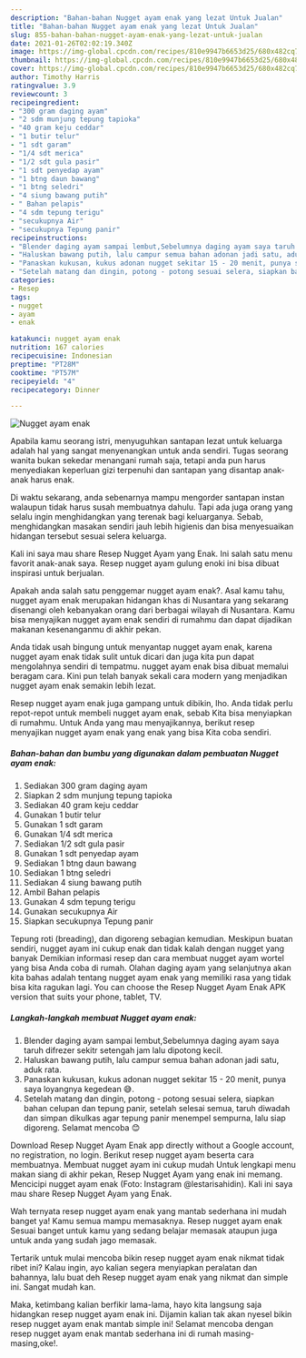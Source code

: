 ```yaml
---
description: "Bahan-bahan Nugget ayam enak yang lezat Untuk Jualan"
title: "Bahan-bahan Nugget ayam enak yang lezat Untuk Jualan"
slug: 855-bahan-bahan-nugget-ayam-enak-yang-lezat-untuk-jualan
date: 2021-01-26T02:02:19.340Z
image: https://img-global.cpcdn.com/recipes/810e9947b6653d25/680x482cq70/nugget-ayam-enak-foto-resep-utama.jpg
thumbnail: https://img-global.cpcdn.com/recipes/810e9947b6653d25/680x482cq70/nugget-ayam-enak-foto-resep-utama.jpg
cover: https://img-global.cpcdn.com/recipes/810e9947b6653d25/680x482cq70/nugget-ayam-enak-foto-resep-utama.jpg
author: Timothy Harris
ratingvalue: 3.9
reviewcount: 3
recipeingredient:
- "300 gram daging ayam"
- "2 sdm munjung tepung tapioka"
- "40 gram keju ceddar"
- "1 butir telur"
- "1 sdt garam"
- "1/4 sdt merica"
- "1/2 sdt gula pasir"
- "1 sdt penyedap ayam"
- "1 btng daun bawang"
- "1 btng seledri"
- "4 siung bawang putih"
- " Bahan pelapis"
- "4 sdm tepung terigu"
- "secukupnya Air"
- "secukupnya Tepung panir"
recipeinstructions:
- "Blender daging ayam sampai lembut,Sebelumnya daging ayam saya taruh difrezer sekitr setengah jam lalu dipotong kecil."
- "Haluskan bawang putih, lalu campur semua bahan adonan jadi satu, aduk rata."
- "Panaskan kukusan, kukus adonan nugget sekitar 15 - 20 menit, punya saya loyangnya kegedean 😅."
- "Setelah matang dan dingin, potong - potong sesuai selera, siapkan bahan celupan dan tepung panir, setelah selesai semua, taruh diwadah dan simpan dikulkas agar tepung panir menempel sempurna, lalu siap digoreng. Selamat mencoba 😊"
categories:
- Resep
tags:
- nugget
- ayam
- enak

katakunci: nugget ayam enak 
nutrition: 167 calories
recipecuisine: Indonesian
preptime: "PT28M"
cooktime: "PT57M"
recipeyield: "4"
recipecategory: Dinner

---
```



![Nugget ayam enak](https://img-global.cpcdn.com/recipes/810e9947b6653d25/680x482cq70/nugget-ayam-enak-foto-resep-utama.jpg)

Apabila kamu seorang istri, menyuguhkan santapan lezat untuk keluarga adalah hal yang sangat menyenangkan untuk anda sendiri. Tugas seorang  wanita bukan sekedar menangani rumah saja, tetapi anda pun harus menyediakan keperluan gizi terpenuhi dan santapan yang disantap anak-anak harus enak.

Di waktu  sekarang, anda sebenarnya mampu mengorder santapan instan walaupun tidak harus susah membuatnya dahulu. Tapi ada juga orang yang selalu ingin menghidangkan yang terenak bagi keluarganya. Sebab, menghidangkan masakan sendiri jauh lebih higienis dan bisa menyesuaikan hidangan tersebut sesuai selera keluarga. 

Kali ini saya mau share Resep Nugget Ayam yang Enak. Ini salah satu menu favorit anak-anak saya. Resep nugget ayam gulung enoki ini bisa dibuat inspirasi untuk berjualan.

Apakah anda salah satu penggemar nugget ayam enak?. Asal kamu tahu, nugget ayam enak merupakan hidangan khas di Nusantara yang sekarang disenangi oleh kebanyakan orang dari berbagai wilayah di Nusantara. Kamu bisa menyajikan nugget ayam enak sendiri di rumahmu dan dapat dijadikan makanan kesenanganmu di akhir pekan.

Anda tidak usah bingung untuk menyantap nugget ayam enak, karena nugget ayam enak tidak sulit untuk dicari dan juga kita pun dapat mengolahnya sendiri di tempatmu. nugget ayam enak bisa dibuat memalui beragam cara. Kini pun telah banyak sekali cara modern yang menjadikan nugget ayam enak semakin lebih lezat.

Resep nugget ayam enak juga gampang untuk dibikin, lho. Anda tidak perlu repot-repot untuk membeli nugget ayam enak, sebab Kita bisa menyiapkan di rumahmu. Untuk Anda yang mau menyajikannya, berikut resep menyajikan nugget ayam enak yang enak yang bisa Kita coba sendiri.

<!--inarticleads1-->

##### Bahan-bahan dan bumbu yang digunakan dalam pembuatan Nugget ayam enak:

1. Sediakan 300 gram daging ayam
1. Siapkan 2 sdm munjung tepung tapioka
1. Sediakan 40 gram keju ceddar
1. Gunakan 1 butir telur
1. Gunakan 1 sdt garam
1. Gunakan 1/4 sdt merica
1. Sediakan 1/2 sdt gula pasir
1. Gunakan 1 sdt penyedap ayam
1. Sediakan 1 btng daun bawang
1. Sediakan 1 btng seledri
1. Sediakan 4 siung bawang putih
1. Ambil  Bahan pelapis
1. Gunakan 4 sdm tepung terigu
1. Gunakan secukupnya Air
1. Siapkan secukupnya Tepung panir


Tepung roti (breading), dan digoreng sebagian kemudian. Meskipun buatan sendiri, nugget ayam ini cukup enak dan tidak kalah dengan nugget yang banyak Demikian informasi resep dan cara membuat nugget ayam wortel yang bisa Anda coba di rumah. Olahan daging ayam yang selanjutnya akan kita bahas adalah tentang nugget ayam enak yang memiliki rasa yang tidak bisa kita ragukan lagi. You can choose the Resep Nugget Ayam Enak APK version that suits your phone, tablet, TV. 

<!--inarticleads2-->

##### Langkah-langkah membuat Nugget ayam enak:

1. Blender daging ayam sampai lembut,Sebelumnya daging ayam saya taruh difrezer sekitr setengah jam lalu dipotong kecil.
1. Haluskan bawang putih, lalu campur semua bahan adonan jadi satu, aduk rata.
1. Panaskan kukusan, kukus adonan nugget sekitar 15 - 20 menit, punya saya loyangnya kegedean 😅.
1. Setelah matang dan dingin, potong - potong sesuai selera, siapkan bahan celupan dan tepung panir, setelah selesai semua, taruh diwadah dan simpan dikulkas agar tepung panir menempel sempurna, lalu siap digoreng. Selamat mencoba 😊


Download Resep Nugget Ayam Enak app directly without a Google account, no registration, no login. Berikut resep nugget ayam beserta cara membuatnya. Membuat nugget ayam ini cukup mudah Untuk lengkapi menu makan siang di akhir pekan, Resep Nugget Ayam yang enak ini memang. Mencicipi nugget ayam enak (Foto: Instagram @lestarisahidin). Kali ini saya mau share Resep Nugget Ayam yang Enak. 

Wah ternyata resep nugget ayam enak yang mantab sederhana ini mudah banget ya! Kamu semua mampu memasaknya. Resep nugget ayam enak Sesuai banget untuk kamu yang sedang belajar memasak ataupun juga untuk anda yang sudah jago memasak.

Tertarik untuk mulai mencoba bikin resep nugget ayam enak nikmat tidak ribet ini? Kalau ingin, ayo kalian segera menyiapkan peralatan dan bahannya, lalu buat deh Resep nugget ayam enak yang nikmat dan simple ini. Sangat mudah kan. 

Maka, ketimbang kalian berfikir lama-lama, hayo kita langsung saja hidangkan resep nugget ayam enak ini. Dijamin kalian tak akan nyesel bikin resep nugget ayam enak mantab simple ini! Selamat mencoba dengan resep nugget ayam enak mantab sederhana ini di rumah masing-masing,oke!.

